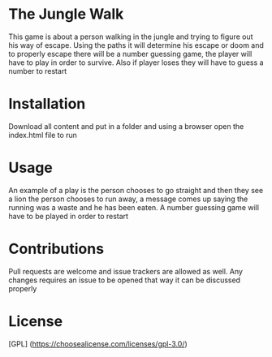 # The Jungle Walk
This game is about a person walking in the jungle and trying to figure out his way of escape. Using the paths it will determine his escape or doom and to properly escape there will be a number guessing game, the player will have to play in order to survive. Also if player loses they will have to guess a number to restart

# Installation
Download all content and put in a folder and using a browser open the index.html file to run

# Usage
An example of a play is the person chooses to go straight and then they see a lion the person chooses to run away, a message comes up saying the running was a waste and he has been eaten. A number guessing game will have to be played in order to restart

# Contributions
Pull requests are welcome and issue trackers are allowed as well. Any changes requires an issue to be opened that way it can be discussed properly

# License
[GPL] (https://choosealicense.com/licenses/gpl-3.0/)

